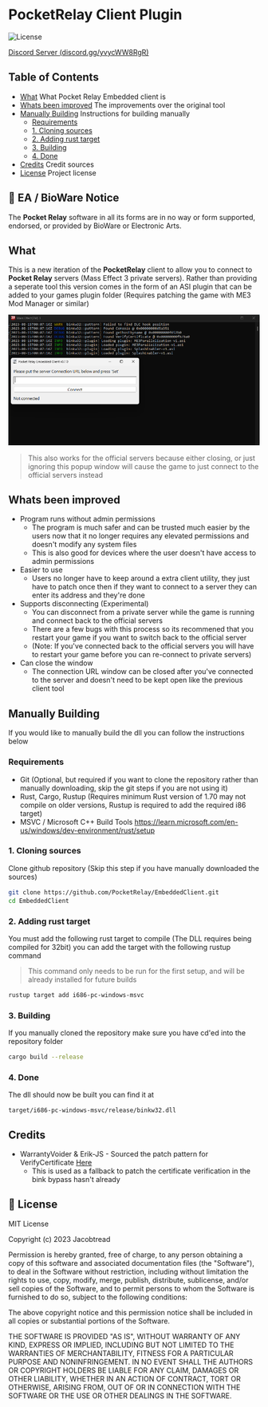 # PocketRelay Client Plugin

![License](https://img.shields.io/github/license/PocketRelay/EmbeddedClient?style=for-the-badge)

[Discord Server (discord.gg/yvycWW8RgR)](https://discord.gg/yvycWW8RgR)

## Table of Contents

- [What](#what) What Pocket Relay Embedded client is
- [Whats been improved](#whats-been-improved) The improvements over the original tool
- [Manually Building](#manually-building) Instructions for building manually
  - [Requirements](#requirements)
  - [1. Cloning sources](#1-cloning-sources)
  - [2. Adding rust target](#2-adding-rust-target)
  - [3. Building](#3-building)
  - [4. Done](#4-done)
- [Credits](#credits) Credit sources
- [License](#license) Project license

## 📌 EA / BioWare Notice

The **Pocket Relay** software in all its forms are in no way or form supported, endorsed, or provided by BioWare or Electronic Arts. 


## What

This is a new iteration of the **PocketRelay** client to allow you to connect to **Pocket Relay** servers (Mass Effect 3 private servers). 
Rather than providing a seperate tool this version comes in the form of an ASI plugin that can be added to your games plugin folder
(Requires patching the game with ME3 Mod Manager or similar)

![Start](assets/start.png)

> This also works for the official servers because either closing, or just ignoring this popup window will cause the game to just connect to the official servers instead

## Whats been improved
- Program runs without admin permissions
    - The program is much safer and can be trusted much easier by the users now that it no longer requires any elevated permissions and doesn't modify any system files
    - This is also good for devices where the user doesn't have access to admin permissions
- Easier to use
    - Users no longer have to keep around a extra client utility, they just have to patch once then if they want to connect to a server they can enter its address and they're done
- Supports disconnecting (Experimental)
    - You can disconnect from a private server while the game is running and connect back to the official servers
    - There are a few bugs with this process so its recommened that you restart your game if you want to switch back to the official server
    - (Note: If you've connected back to the official servers you will have to restart your game before you can re-connect to private servers)
- Can close the window 
    - The connection URL window can be closed after you've connected to the server and doesn't need to be kept open like the previous client tool

## Manually Building

If you would like to manually build the dll you can follow the instructions below

### Requirements
- Git (Optional, but required if you want to clone the repository rather than manually downloading, skip the git steps if you are not using it)
- Rust, Cargo, Rustup (Requires minimum Rust version of 1.70 may not compile on older versions, Rustup is required to add the required i86 target)
- MSVC / Microsoft C++ Build Tools https://learn.microsoft.com/en-us/windows/dev-environment/rust/setup

### 1. Cloning sources

Clone github repository (Skip this step if you have manually downloaded the sources)

```sh
git clone https://github.com/PocketRelay/EmbeddedClient.git
cd EmbeddedClient
```

### 2. Adding rust target

You must add the following rust target to compile (The DLL requires being compiled for 32bit) you can add the target with the following rustup command

> This command only needs to be run for the first setup, and will be already installed for future builds

```sh
rustup target add i686-pc-windows-msvc
```

### 3. Building 

If you manually cloned the repository make sure you have cd'ed into the repository folder

```sh
cargo build --release
```

### 4. Done

The dll should now be built you can find it at

```
target/i686-pc-windows-msvc/release/binkw32.dll
```


## Credits

* WarrantyVoider & Erik-JS - Sourced the patch pattern for VerifyCertificate [Here](https://github.com/Erik-JS/masseffect-binkw32)
  * This is used as a fallback to patch the certificate verification in the bink bypass hasn't already


## 🧾 License

MIT License

Copyright (c) 2023 Jacobtread

Permission is hereby granted, free of charge, to any person obtaining a copy
of this software and associated documentation files (the "Software"), to deal
in the Software without restriction, including without limitation the rights
to use, copy, modify, merge, publish, distribute, sublicense, and/or sell
copies of the Software, and to permit persons to whom the Software is
furnished to do so, subject to the following conditions:

The above copyright notice and this permission notice shall be included in all
copies or substantial portions of the Software.

THE SOFTWARE IS PROVIDED "AS IS", WITHOUT WARRANTY OF ANY KIND, EXPRESS OR
IMPLIED, INCLUDING BUT NOT LIMITED TO THE WARRANTIES OF MERCHANTABILITY,
FITNESS FOR A PARTICULAR PURPOSE AND NONINFRINGEMENT. IN NO EVENT SHALL THE
AUTHORS OR COPYRIGHT HOLDERS BE LIABLE FOR ANY CLAIM, DAMAGES OR OTHER
LIABILITY, WHETHER IN AN ACTION OF CONTRACT, TORT OR OTHERWISE, ARISING FROM,
OUT OF OR IN CONNECTION WITH THE SOFTWARE OR THE USE OR OTHER DEALINGS IN THE
SOFTWARE.